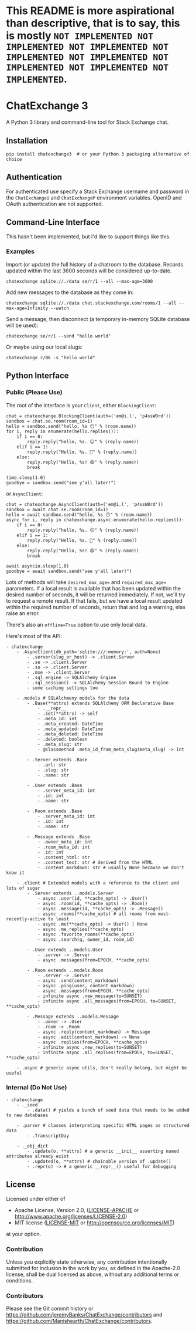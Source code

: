 # This README is more aspirational than descriptive, that is to say, this is mostly `NOT IMPLEMENTED NOT IMPLEMENTED NOT IMPLEMENTED NOT IMPLEMENTED NOT IMPLEMENTED NOT IMPLEMENTED NOT IMPLEMENTED NOT IMPLEMENTED`.

ChatExchange 3
==============

A Python 3 library and command-line tool for Stack Exchange chat.

## Installation

```
pip install chatexchange3  # or your Python 3 packaging alternative of choice
```

## Authentication

For authenticated use specify a Stack Exchange username and password in
the `ChatExchangeU` and `ChatExchangeP` environment variables. OpenID and
OAuth authentication are not supported.

## Command-Line Interface

This hasn't been implemented, but I'd like to support things like this.

### Examples

Import (or update) the full history of a chatroom to the database.
Records updated within the last 3600 seconds will be considered up-to-date.

```
chatexchange sqlite://./data se/r/1 --all --max-age=3600
```

Add new messages to the database as they come in:

```
chatexchange sqlite://./data chat.stackexchange.com/rooms/1 --all --max-age=Infinity --watch
```

Send a message, then disconnect (a temporary in-memory SQLite database will be used):

```
chatexchange se/r/1 --send "hello world"
```

Or maybe using our local slugs:

```
chatexchange r/B6 -s "hello world"
```

## Python Interface

### Public (Please Use)

The root of the interface is your `Client`, either `BlockingClient`:

```
chat = chatexchange.BlockingClient(auth=('em@i.l', 'p4ssW0rd'))
sandbox = chat.se.room(room_id=1)
hello = sandbox.send("hello, %s 😶" % (room.name))
for i, reply in enumerate(hello.replies()):
    if i == 0:
        reply.reply("hello, %s. 😐" % (reply.name))
    elif i == 1:
        reply.reply("Hello, %s. 🙂" % (reply.name))
    else:
        reply.reply("Hello, %s! 😄" % (reply.name))
        break

time.sleep(1.0)
goodbye = sandbox.send("see y'all later!")
```

or `AsyncClient`:

```
chat = chatexchange.AsyncClient(auth=('em@i.l', 'p4ssW0rd'))
sandbox = await chat.se.room(room_id=1)
hello = await sandbox.send("hello, %s 😶" % (room.name))
async for i, reply in chatexchange.async.enumerate(hello.replies()):
    if i == 0:
        reply.reply("hello, %s. 😐" % (reply.name))
    elif i == 1:
        reply.reply("Hello, %s. 🙂" % (reply.name))
    else:
        reply.reply("Hello, %s! 😄" % (reply.name))
        break

await asyncio.sleep(1.0)
goodbye = await sandbox.send("see y'all later!")
```

Lots of methods will take `desired_max_age=` and `required_max_age=` parameters.
If a local result is available that has been updated within the desired number
of seconds, it will be returned immediately. If not, we'll try to request a remote
result. If that fails, but we have a local result updated within the required
number of seconds, return that and log a warning, else raise an error.

There's also an `offline=True` option to use only local data.

Here's most of the API:

```
- chatexchange
    - .AsyncClient(db_path='sqlite:///:memory:', auth=None)
        - .server(slug_or_host) -> .client.Server
        - .se -> .client.Server
        - .so -> .client.Server
        - .mse -> .client.Server
        - .sql_engine -> SQLAlchemy Engine
        - .sql_session() -> SQLAlchemy Session Bound to Engine
        - some caching settings too

    - .models # SQLAlchmeny models for the data 
        - .Base(**attrs) extends SQLAlchemy ORM Declarative Base
            - .__repr__
            - .set(**attrs) -> self
            - .meta_id: int
            - .meta_created: DateTime
            - .meta_updated: DateTime
            - .meta_deleted: DateTime
            - .deleted: boolean
            - .meta_slug: str
            - @classmethod .meta_id_from_meta_slug(meta_slug) -> int

        - .Server extends .Base
            - .url: str
            - .slug: str
            - .name: str

        - .User extends .Base
            - .server_meta_id: int
            - .id: int
            - .name: str

        - .Room extends .Base
            - .server_meta_id: int
            - .id: int
            - .name: str

        - .Message extends .Base
            - .owner_meta_id: int
            - .room_meta_id: int
            - .id: int
            - .content_html: str
            - .content_text: str # derived from the HTML
            - .content_markdown: str # usually None because we don't know it

    - .client # Extended models with a reference to the client and lots of sugar
        - .Server extends ..models.Server
            - async .user(id, **cache_opts) -> .User()
            - async .room(id, **cache_opts) -> .Room()
            - async .message(id, **cache_opts) -> .Message()
            - async .rooms(**cache_opts) # all rooms from most-recently-active to least
            - async .me(**cache_opts) -> User() | None
            - async .me_replies(**cache_opts)
            - async .favorite_rooms(**cache_opts)
            - async .search(q, owner_id, room_id)

        - .User extends ..models.User
            - .server -> .Server
            - async .messages(from=EPOCH, **cache_opts)

        - .Room extends ..models.Room
            - .server -> .Server
            - async .send(content_markdown)
            - async .ping(user, content_markdown)
            - async .messages(from=EPOCH, **cache_opts)
            - infinite async .new_message(to=SUNSET)
            - infinite async .all_messages(from=EPOCH, to=SUNSET, **cache_opts)

        - .Message extends ..models.Message
            - .owner -> .User
            - .room -> .Room
            - async .reply(content_markdown) -> Message
            - async .edit(content_markdown) -> None
            - async .replies(from=EPOCH, **cache_opts)
            - infinite async .new_replies(to=SUNSET)
            - infinite async .all_replies(from=EPOCH, to=SUNSET, **cache_opts)

    - .async # generic async utils, don't really belong, but might be useful
```

### Internal (Do Not Use)

```
- chatexchange
    - ._seed
        - .data() # yields a bunch of seed data that needs to be added to new databases

    - .parser # classes interpreting specific HTML pages as structured data
        - .TranscriptDay

    - ._obj_dict
        - .update(o, **attrs) # a generic __init__ asserting named attributes already exist 
        - .updated(o, **attrs) # chainable version of .update()
        - .repr(o) -> # a generic __repr__() useful for debugging
```

## License

Licensed under either of

 - Apache License, Version 2.0, ([LICENSE-APACHE](LICENSE-APACHE) or
   http://www.apache.org/licenses/LICENSE-2.0)
 - MIT license ([LICENSE-MIT](LICENSE-MIT) or http://opensource.org/licenses/MIT)

at your option.

### Contribution

Unless you explicitly state otherwise, any contribution intentionally submitted
for inclusion in the work by you, as defined in the Apache-2.0 license, shall
be dual licensed as above, without any additional terms or conditions.

### Contributors

Please see the Git commit history or 
https://github.com/jeremyBanks/ChatExchange/contributors and
https://github.com/Manishearth/ChatExchange/contributors.
